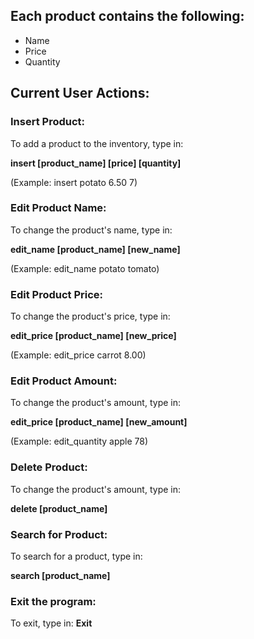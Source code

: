 ## Each product contains the following:
	
* Name
* Price
* Quantity

## Current User Actions:
### Insert Product:
To add a product to the inventory, type in:

**insert [product_name] [price] [quantity]**

(Example: insert potato 6.50 7)


### Edit Product Name:
To change the product's name, type in:

**edit_name [product_name] [new_name]**

(Example: edit_name potato tomato)


### Edit Product Price:
To change the product's price, type in:

**edit_price [product_name] [new_price]**

(Example: edit_price carrot 8.00)


### Edit Product Amount:
To change the product's amount, type in:

**edit_price [product_name] [new_amount]**

(Example: edit_quantity apple 78)

### Delete Product:
To change the product's amount, type in:

**delete [product_name]**

### Search for Product:
To search for a product, type in:

**search [product_name]**

### Exit the program:
To exit, type in: **Exit**



